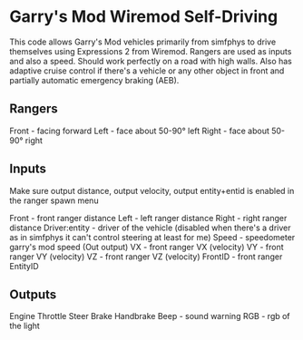 # Garry's Mod Wiremod Self-Driving
This code allows Garry's Mod vehicles primarily from simfphys to drive themselves using Expressions 2 from Wiremod. Rangers are used as inputs and also a speed. Should work perfectly on a road with high walls. Also has adaptive cruise control if there's a vehicle or any other object in front and partially automatic emergency braking (AEB).

## Rangers
Front - facing forward
Left - face about 50-90° left
Right - face about 50-90° right

## Inputs
<aside class="warning">
    Make sure output distance, output velocity, output entity+entid is enabled in the ranger spawn menu
</aside>

Front - front ranger distance
Left - left ranger distance
Right - right ranger distance
Driver:entity - driver of the vehicle (disabled when there's a driver as in simfphys it can't control steering at least for me)
Speed - speedometer garry's mod speed (Out output)
VX - front ranger VX (velocity)
VY - front ranger VY (velocity)
VZ - front ranger VZ (velocity)
FrontID - front ranger EntityID

## Outputs
Engine
Throttle
Steer
Brake
Handbrake
Beep - sound warning
RGB - rgb of the light